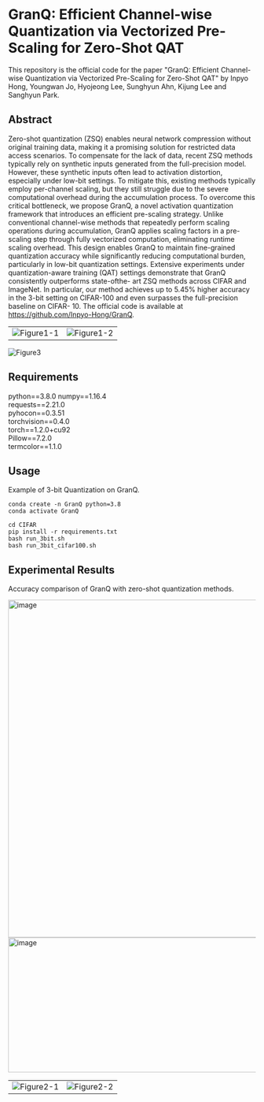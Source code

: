 # GranQ: Efficient Channel-wise Quantization via Vectorized Pre-Scaling for Zero-Shot QAT
This repository is the official code for the paper "GranQ: Efficient Channel-wise Quantization via Vectorized Pre-Scaling for Zero-Shot QAT" by Inpyo Hong, Youngwan Jo, Hyojeong Lee, Sunghyun Ahn, Kijung Lee and Sanghyun Park.

## Abstract
Zero-shot quantization (ZSQ) enables neural network compression
without original training data, making it a promising solution for
restricted data access scenarios. To compensate for the lack of data,
recent ZSQ methods typically rely on synthetic inputs generated
from the full-precision model. However, these synthetic inputs
often lead to activation distortion, especially under low-bit settings.
To mitigate this, existing methods typically employ per-channel
scaling, but they still struggle due to the severe computational
overhead during the accumulation process. To overcome this critical
bottleneck, we propose GranQ, a novel activation quantization
framework that introduces an efficient pre-scaling strategy. Unlike
conventional channel-wise methods that repeatedly perform scaling
operations during accumulation, GranQ applies scaling factors in a
pre-scaling step through fully vectorized computation, eliminating
runtime scaling overhead. This design enables GranQ to maintain
fine-grained quantization accuracy while significantly reducing
computational burden, particularly in low-bit quantization settings.
Extensive experiments under quantization-aware training (QAT)
settings demonstrate that GranQ consistently outperforms state-ofthe-
art ZSQ methods across CIFAR and ImageNet. In particular, our
method achieves up to 5.45% higher accuracy in the 3-bit setting on
CIFAR-100 and even surpasses the full-precision baseline on CIFAR-
10. The official code is available at https://github.com/Inpyo-Hong/GranQ.

<table>
  <tr>
    <td><img src="https://github.com/user-attachments/assets/2ff95ead-350d-42ca-84cb-4f141dce2643" alt="Figure1-1"></td>
    <td><img src="https://github.com/user-attachments/assets/c5d92791-62c0-4b9e-b78c-67caaa08fd99" alt="Figure1-2"></td>
  </tr>
</table>

![Figure3](https://github.com/user-attachments/assets/453a52a7-fe9e-4241-b2c2-d6fab2f493c6)


## Requirements
python==3.8.0
numpy==1.16.4<br/>
requests==2.21.0<br/>
pyhocon==0.3.51<br/>
torchvision==0.4.0<br/>
torch==1.2.0+cu92<br/>
Pillow==7.2.0<br/>
termcolor==1.1.0


## Usage
Example of 3-bit Quantization on GranQ.
```
conda create -n GranQ python=3.8
conda activate GranQ

cd CIFAR
pip install -r requirements.txt
bash run_3bit.sh
bash run_3bit_cifar100.sh
```

## Experimental Results
Accuracy comparison of GranQ with zero-shot quantization methods.

<img width="1355" height="686" alt="image" src="https://github.com/user-attachments/assets/04ba7ebe-b2ad-4146-bb2e-fedd78744d0d" />
<img width="1376" height="274" alt="image" src="https://github.com/user-attachments/assets/75769a2b-c0ad-409d-8973-515665077925" />



<table>
  <tr>
    <td><img src="https://github.com/user-attachments/assets/300da185-2ff2-42fd-a062-c90c6fd685ed" alt="Figure2-1"></td>
    <td><img src="https://github.com/user-attachments/assets/84a3a131-7c6c-4e53-bbec-8b2426092052" alt="Figure2-2"></td>


  </tr>
</table>




